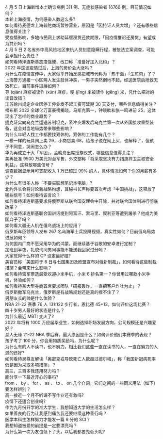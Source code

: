 4 月 5 日上海新增本土确诊病例 311 例、无症状感染者 16766 例，目前情况如何？  
本轮上海疫情，为何感染人数这么多?  
如何看待麦德龙上海普陀商场暂停营业，原因是「因持证人员大增」？还有哪些信息值得关注？  
受疫情影响，多地市民网上求助延缓房贷还款期限，「因疫情推迟还房贷」有望成为共识吗？  
4 月 5 日 2 名省外中高风险地区来杭人员刻意隐瞒行程，被依法立案调查，可能会承担什么责任？  
如何看待泽连斯基态度强硬，改口称「准备好加入北约」？  
2022 年这波疫情过后，上海的房价会大涨吗？  
为什么在疫情宣传中，大家似乎开始反感把城市代称为「热干面」「生煎包」了？  
上海警方通报一小区两人发生肢体冲突，一男子突然倒地不起，经送医院后抢救无效死亡，目前事件进展如何？  
荨 (qián) 麻疹被读作 (xún) 麻疹，粳 (jīng) 米被读作 (gēng) 米，凭什么把对的读音改错？  
江苏徐州规定企业因停工停业发不起工资可延期 30 天支付，哪些信息值得关注？  
福布斯 2022 全球亿万富豪榜揭晓，马斯克第一，钟睒睒和张一鸣进前 25，这体现出了怎样的商业趋势？  
捷克证实向乌克兰运送苏制坦克，系冲突爆发后乌克兰第一次从外国接收重型装备，这会对当地局势带来哪些影响？  
为什么年轻人找工作都要找双休的，双休的工作能有几个？  
一模一样的玩具网上卖 29，小商店卖 68，给孩子说在网上买，也解释了，但孩子不同意，哭闹怎么办？  
华为再成立十大「军团」，孟晚舟出席授旗仪式，哪些信息值得关注？  
美再批准 9500 万美元对台军售，外交部称「将采取坚决有力措施捍卫主权安全利益」，这释放哪些信号？  
调查数据显示月可支配收入 1 万已超过 99% 的人，具体情况如何？你的月薪有多少？  
为什么有很多人称「不要买联想笔记本电脑」?  
北约外长会将讨论新战略构想，其秘书长声称要首次考虑「中国挑战」，这释放了哪些信号？如何看待该言论？  
如何看待泽连斯基要求将俄罗斯从联合国安理会中开除，并对联合国体制进行彻底改革？  
如何看待泽连斯基联合国讲话提到阿富汗、索马里、叙利亚等遭到屠杀？他成为美国弃子了吗？  
如何看大疆无人机在俄乌战场上的应用？  
俄罗斯车臣领导人发布 267 名乌海军士兵投降视频，真实性如何？目前俄乌局势进展如何？  
为何国内厂商不愿采用华为的鸿蒙，而继续基于谷歌的安卓进行定制？  
加班到半夜，礼貌询问男同事能不能送我回家过分吗？  
大家觉得什么样的 CP 设定最好磕?  
美官员称「美国将于 6 日与七国集团及欧盟宣布对俄新制裁」，如何看待这些制裁措施？会带来什么影响？  
如何看待雷军票选最受欢迎小米手机，小米 6 排名第一？你曾用过哪款小米手机，体验如何？  
如何看待某大型券商首席要求团队「研报轰炸，一直把客户炸吐为止」？  
俄罗斯撤军乌克兰，俄罗斯是有战略规划还是真的撑不住了？  
男朋友长的帅是什么体验？  
NBA 21-22 赛季 76 人 131:122 步行者，恩比德 45+13，如何评价这场比赛？  
四十岁男人最好的状态是什么？  
为什么最近 MBTI 变火了?  
2022 年将有 1000 万应届毕业生，如何选择职场发展方向，公司规模还是兴趣爱好？  
湖人无缘 21-22 NBA 季后赛，最大原因是什么？如何评价他们本赛季的表现？  
孩子考了 100 分，你会用物质奖励吗，为什么呢？  
为什么有的人不读书，也不努力，相比我们这些一直在读书的人，一直在努力的人混的还好?  
如何看待吴尊友解读「奥密克戎导致死亡人数超过德尔塔」，称「我国新冠病死率低是因为采取多项措施」？  
高三，三百多我还用努力吗？  
能分享一下最近开心的事吗?  
from 、 by 、 for 、 as 、 to 、 on 几个介词，它们之间的一些同义用法（如下）要怎样辨别？  
高一接近一个月不听课不写作业还有救吗?  
疫情下还适合创业吗?  
作为九月份开学的准大学生，我想知道大学的生活怎么样？  
如果善良的行为让我感到痛苦我还要继续这种善行吗？  
医学本科生怎样努力才能发一篇 6 分的 SCI？  
我想知道被爱的前提是一定要漂亮吗？  
为什么第一次为友谊低下了头，以后我都要先低头呢?  
